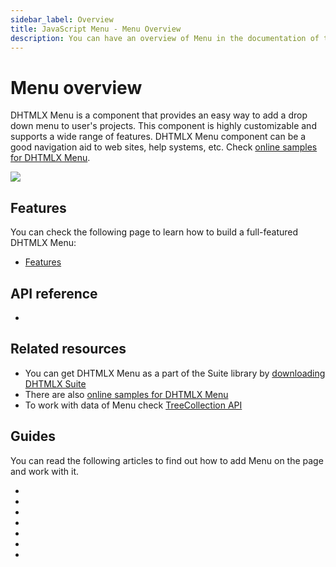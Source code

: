 ```yaml
---
sidebar_label: Overview
title: JavaScript Menu - Menu Overview 
description: You can have an overview of Menu in the documentation of the DHTMLX JavaScript UI library. Browse developer guides and API reference, try out code examples and live demos, and download a free 30-day evaluation version of DHTMLX Suite.
---
```


# Menu overview

DHTMLX Menu is a component that provides an easy way to add a drop down menu to user's projects. This component is highly customizable and supports a wide range of features. DHTMLX Menu component can be a good navigation aid to web sites, help systems, etc. Check [online samples for DHTMLX Menu](https://snippet.dhtmlx.com/nk65jfmx?tag=menu).

![](../assets/menu/menu_front.png)

## Features

You can check the following page to learn how to build a full-featured DHTMLX Menu:

- [Features](menu/features.md)

## API reference

- [](menu/api/api_overview.md)

## Related resources

- You can get DHTMLX Menu as a part of the Suite library by [downloading DHTMLX Suite](https://dhtmlx.com/docs/products/dhtmlxSuite/download.shtml)
- There are also [online samples for DHTMLX Menu](https://snippet.dhtmlx.com/nk65jfmx?tag=menu)
- To work with data of Menu check [TreeCollection API](tree_collection.md)

## Guides

You can read the following articles to find out how to add Menu on the page and work with it.

- [](menu/how_to_start.md)
- [](menu/configuring_menu_items.md)
- [](menu/data_loading.md)
- [](menu/work_with_menu.md)
- [](menu/creating_context_menu.md)
- [](menu/customization.md)
- [](menu/handling_events.md)
